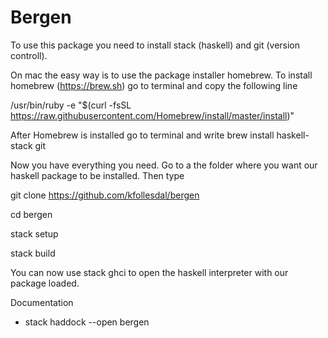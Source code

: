 # Bergen

To use this package you need to install stack (haskell) and git (version controll).

On mac the easy way is to use the package installer homebrew. To install homebrew (https://brew.sh) go to terminal and copy the following line

/usr/bin/ruby -e "$(curl -fsSL https://raw.githubusercontent.com/Homebrew/install/master/install)"

After Homebrew is installed go to terminal and write
brew install haskell-stack git

Now you have everything you need. Go to a the folder where you want our haskell package to be installed. Then type

git clone https://github.com/kfollesdal/bergen

cd bergen

stack setup

stack build

You can now use stack ghci to open the haskell interpreter with our package loaded.

Documentation
* stack haddock --open bergen
